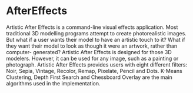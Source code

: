 # AfterEffects
Artistic After Effects is a command-line visual effects application.
Most traditional 3D modelling programs attempt to create photorealistic images. But what if a user wants their model to have an artistic touch to it? What if they want their model to look as though it were an artwork, rather than computer- generated? Artistic After Effects is designed for those 3D modelers. However, it can be used for any image, such as a painting or photograph.
Artistic After Effects provides users with eight different filters: Noir, Sepia, Vintage, Recolor, Remap, Pixelate, Pencil and Dots.
K-Means Clustering, Depth First Search and Chessboard Overlay are the main algorithms used in the implementation.
